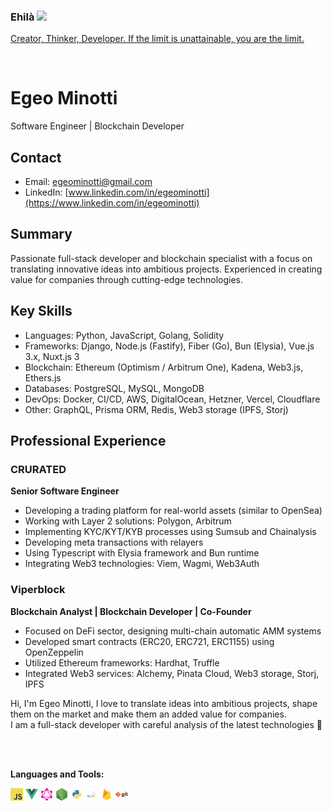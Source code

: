 ### Ehilà <img src="https://media.giphy.com/media/hvRJCLFzcasrR4ia7z/giphy.gif" width="25px">


<a href="https://www.linkedin.com/in/egeominotti/"> Creator, Thinker, Developer.
If the limit is unattainable, you are the limit.
</a>

<br />

# Egeo Minotti
Software Engineer | Blockchain Developer

## Contact
- Email: egeominotti@gmail.com
- LinkedIn: [www.linkedin.com/in/egeominotti](https://www.linkedin.com/in/egeominotti)

## Summary
Passionate full-stack developer and blockchain specialist with a focus on translating innovative ideas into ambitious projects. Experienced in creating value for companies through cutting-edge technologies.

## Key Skills
- Languages: Python, JavaScript, Golang, Solidity
- Frameworks: Django, Node.js (Fastify), Fiber (Go), Bun (Elysia), Vue.js 3.x, Nuxt.js 3
- Blockchain: Ethereum (Optimism / Arbitrum One), Kadena, Web3.js, Ethers.js
- Databases: PostgreSQL, MySQL, MongoDB
- DevOps: Docker, CI/CD, AWS, DigitalOcean, Hetzner, Vercel, Cloudflare
- Other: GraphQL, Prisma ORM, Redis, Web3 storage (IPFS, Storj)

## Professional Experience

### CRURATED
**Senior Software Engineer**
- Developing a trading platform for real-world assets (similar to OpenSea)
- Working with Layer 2 solutions: Polygon, Arbitrum
- Implementing KYC/KYT/KYB processes using Sumsub and Chainalysis
- Developing meta transactions with relayers
- Using Typescript with Elysia framework and Bun runtime
- Integrating Web3 technologies: Viem, Wagmi, Web3Auth

### Viperblock
**Blockchain Analyst | Blockchain Developer | Co-Founder** 
- Focused on DeFi sector, designing multi-chain automatic AMM systems
- Developed smart contracts (ERC20, ERC721, ERC1155) using OpenZeppelin
- Utilized Ethereum frameworks: Hardhat, Truffle
- Integrated Web3 services: Alchemy, Pinata Cloud, Web3 storage, Storj, IPFS


Hi, I'm Egeo Minotti, I love to translate ideas into ambitious projects, shape them on the market and make them an added value for companies. <br />
I am a full-stack developer with careful analysis of the latest technologies 🚀
<br />
  
  <br />
  <br />
  
**Languages and Tools:**  

<code><img height="20" src="https://raw.githubusercontent.com/github/explore/80688e429a7d4ef2fca1e82350fe8e3517d3494d/topics/javascript/javascript.png"></code>
<code><img height="20" src="https://raw.githubusercontent.com/github/explore/80688e429a7d4ef2fca1e82350fe8e3517d3494d/topics/vue/vue.png"></code>
<code><img height="20" src="https://raw.githubusercontent.com/github/explore/5c058a388828bb5fde0bcafd4bc867b5bb3f26f3/topics/graphql/graphql.png"></code>
<code><img height="20" src="https://raw.githubusercontent.com/github/explore/80688e429a7d4ef2fca1e82350fe8e3517d3494d/topics/nodejs/nodejs.png"></code>
<code><img height="20" src="https://raw.githubusercontent.com/github/explore/80688e429a7d4ef2fca1e82350fe8e3517d3494d/topics/python/python.png"></code>
<code><img height="20" src="https://raw.githubusercontent.com/github/explore/80688e429a7d4ef2fca1e82350fe8e3517d3494d/topics/mysql/mysql.png"></code>
<code><img height="20" src="https://raw.githubusercontent.com/github/explore/80688e429a7d4ef2fca1e82350fe8e3517d3494d/topics/firebase/firebase.png"></code>
<code><img height="20" src="https://raw.githubusercontent.com/github/explore/80688e429a7d4ef2fca1e82350fe8e3517d3494d/topics/git/git.png"></code>

